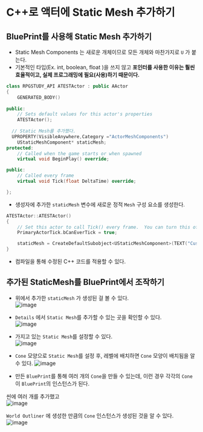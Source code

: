 C++로 액터에 Static Mesh 추가하기
===

## BluePrint를 사용해 Static Mesh 추가하기

- Static Mesh Components 는 새로운 개체이므로 모든 개체와 마찬가지로 `U` 가 붙는다.
- 기본적인 타입(Ex. int, boolean, float )을 쓰지 않고 **포인터를 사용한 이유는 훨씬 효율적이고, 실제 프로그래밍에 필요(사용)하기 때문이다.**
```C++
class RPGSTUDY_API ATESTActor : public AActor
{
	GENERATED_BODY()
	
public:	
	// Sets default values for this actor's properties
	ATESTActor();
  
  // Static Mesh를 추가했다.
  UPROPERTY(VisibleAnywhere,Category ="ActorMeshComponents")
	UStaticMeshComponent* staticMesh;
protected:
	// Called when the game starts or when spawned
	virtual void BeginPlay() override;

public:	
	// Called every frame
	virtual void Tick(float DeltaTime) override;

};
```

- 생성자에 추가한 `staticMesh` 변수에 새로운 정적 `Mesh` 구성 요소를 생성한다.
```C++
ATESTActor::ATESTActor()
{
 	// Set this actor to call Tick() every frame.  You can turn this off to improve performance if you don't need it.
	PrimaryActorTick.bCanEverTick = true;

	staticMesh = CreateDefaultSubobject<UStaticMeshComponent>(TEXT("CustomStaticMesh"));
}
```
- 컴파일을 통해 수정된 C++ 코드를 적용할 수 있다.


## 추가된 StaticMesh를 BluePrint에서 조작하기

- 위에서 추가한 `staticMesh` 가 생성된 걸 볼 수 있다.  
![image](https://user-images.githubusercontent.com/48194683/133039938-392616df-f565-4186-8a1f-8ba858c64e32.png)  

- `Details` 에서 `Static Mesh`를 추가할 수 있는 곳을 확인할 수 있다.  
![image](https://user-images.githubusercontent.com/48194683/133040082-4401c093-72ec-4939-9df3-2ff6996f70db.png)

- 가지고 있는 `Static Mesh`를 설정할 수 있다.  
![image](https://user-images.githubusercontent.com/48194683/133040580-fed63d61-c016-48bf-ac40-bd3358fbe2c8.png)

- `Cone` 모양으로 `Static Mesh`를 설정 후, 레벨에 배치하면 `Cone` 모양이 배치됨을 알 수 있다.
![image](https://user-images.githubusercontent.com/48194683/133040772-fc598132-9770-42c3-9b81-99a0c9f1f0e3.png)


- 만든 `BluePrint`를 통해 여러 개의 `Cone`을 만들 수 있는데, 이런 경우 각각의 `Cone`이 `BluePrint`의 인스턴스가 된다.  

씬에 여러 개를 추가했고  
![image](https://user-images.githubusercontent.com/48194683/133040948-0d805ed3-74f6-4955-b9c6-4963f903b8aa.png)  

`World Outliner` 에 생성한 만큼의 `Cone` 인스턴스가 생성된 것을 알 수 있다.  
![image](https://user-images.githubusercontent.com/48194683/133040981-8dafd429-d4d8-44b7-8ce9-ca4820fd9dc7.png)  


